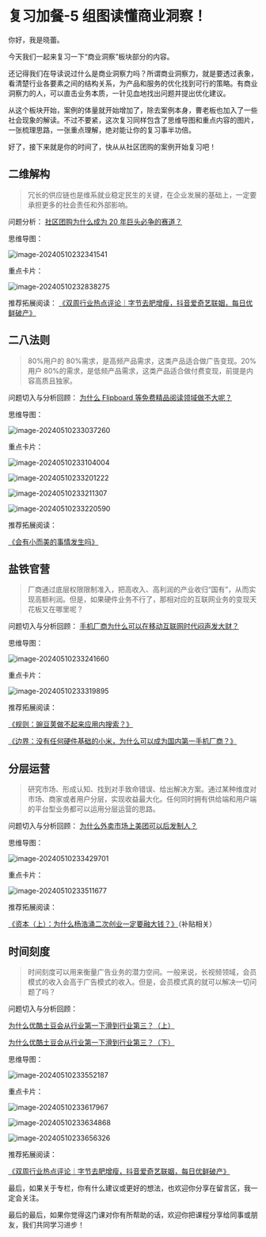 # 复习加餐-5 组图读懂商业洞察！

你好，我是晓蕾。

今天我们一起来复习一下“商业洞察”板块部分的内容。

还记得我们在导读说过什么是商业洞察力吗？所谓商业洞察力，就是要透过表象，看清楚行业各要素之间的结构关系，为产品和服务的优化找到可行的策略。有商业洞察力的人，可以直击业务本质，一针见血地找出问题并提出优化建议。

从这个板块开始，案例的体量就开始增加了，除去案例本身，曹老板也加入了一些社会现象的解读。不过不要紧，这次复习同样包含了思维导图和重点内容的图片，一张梳理思路，一张重点理解，绝对能让你的复习事半功倍。

好了，接下来就是你的时间了，快从从社区团购的案例开始复习吧！

## 二维解构

> 冗长的供应链也是维系就业稳定民生的关键，在企业发展的基础上，一定要承担更多的社会责任和外部影响。

问题分析： [社区团购为什么成为 20 年巨头必争的赛道？](https://time.geekbang.org/column/article/546060)

思维导图：

![image-20240510232341541](./assets/image-20240510232341541.png)

重点卡片：

![image-20240510232838275](./assets/image-20240510232838275.png)

推荐拓展阅读： [《双周行业热点评论｜字节去肥增瘦，抖音爱奇艺联姻，每日优鲜破产》](https://time.geekbang.org/column/article/554629)

## 二八法则

> 80%用户的 80%需求，是高频产品需求，这类产品适合做广告变现。20%用户 80%的需求，是低频产品需求，这类产品适合做付费变现，前提是内容高质且独家。

问题切入与分析回顾： [为什么 Flipboard 等免费精品阅读领域做不大呢？](https://time.geekbang.org/column/article/546770)

思维导图：

![image-20240510233037260](./assets/image-20240510233037260.png)

重点卡片：

![image-20240510233104004](./assets/image-20240510233104004.png)

![image-20240510233201222](./assets/image-20240510233201222.png)

![image-20240510233211307](./assets/image-20240510233211307.png)

![image-20240510233220590](./assets/image-20240510233220590.png)

推荐拓展阅读：

[《会有小而美的事情发生吗》](https://mp.weixin.qq.com/s/lc5i1Pz6LXiI6kokTp_9lQ)

## 盐铁官营

> 厂商通过底层权限限制准入，把高收入、高利润的产业收归“国有”，从而实现高额利润。但是，如果硬件业务不行了，那相对应的互联网业务的变现天花板又在哪里呢？

问题切入与分析回顾： [手机厂商为什么可以在移动互联网时代闷声发大财？](https://time.geekbang.org/column/article/548476)

思维导图：

![image-20240510233241660](./assets/image-20240510233241660.png)

重点卡片：

![image-20240510233319895](./assets/image-20240510233319895.png)

推荐拓展阅读：

[《规则：豌豆荚做不起来应用内搜索？》](https://time.geekbang.org/column/article/559278)

[《边界：没有任何硬件基础的小米，为什么可以成为国内第一手机厂商？》](https://time.geekbang.org/column/article/575473)

## 分层运营

> 研究市场、形成认知、找到对手致命错误、给出解决方案。通过某种维度对市场、商家或者用户分层，实现收益最大化。任何同时拥有供给端和用户端的平台型业务都可以运用分层运营的思路。

问题切入与分析回顾： [为什么外卖市场上美团可以后发制人？](https://time.geekbang.org/column/article/549599)

思维导图：

![image-20240510233429701](./assets/image-20240510233429701.png)

重点卡片：

![image-20240510233511677](./assets/image-20240510233511677.png)

推荐拓展阅读：

[《资本（上）：为什么杨浩涌二次创业一定要融大钱？》](https://time.geekbang.org/column/article/560747)（补贴相关）

## 时间刻度

> 时间刻度可以用来衡量广告业务的潜力空间。一般来说，长视频领域，会员模式的收入会高于广告模式的收入。但是，会员模式真的就可以解决一切问题了吗？

问题切入与分析回顾：

[为什么优酷土豆会从行业第一下滑到行业第三？（上）](https://time.geekbang.org/column/article/550504)

[为什么优酷土豆会从行业第一下滑到行业第三？（下）](https://time.geekbang.org/column/article/551301)

思维导图：

![image-20240510233552187](./assets/image-20240510233552187.png)

重点卡片：

![image-20240510233617967](./assets/image-20240510233617967.png)

![image-20240510233634868](./assets/image-20240510233634868.png)

![image-20240510233656326](./assets/image-20240510233656326.png)

推荐拓展阅读：

[《双周行业热点评论｜字节去肥增瘦，抖音爱奇艺联姻，每日优鲜破产》](https://time.geekbang.org/column/article/554629)

最后，如果关于专栏，你有什么建议或更好的想法，也欢迎你分享在留言区，我一定会关注。

最后的最后，如果你觉得这门课对你有所帮助的话，欢迎你把课程分享给同事或朋友，我们共同学习进步！
